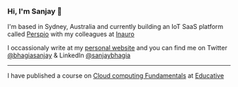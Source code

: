 ### Hi, I'm Sanjay 👋

I'm based in Sydney, Australia and currently building an IoT SaaS platform called [Perspio](https://www.inauro.io/perspio/) with my colleagues at [Inauro](https://www.inauro.io/)

I occassionaly write at my [personal website](https://www.sanjaybhagia.com) and you can find me on Twitter [@bhagiasanjay](https://twitter.com/bhagiasanjay) & LinkedIn [@sanjaybhagia](https://www.linkedin.com/in/sanjaybhagia/)


--- 
I have published a course on [Cloud computing Fundamentals](https://www.educative.io/courses/cloud-computing-fundamentals) at [Educative](https://www.educative.io/)

